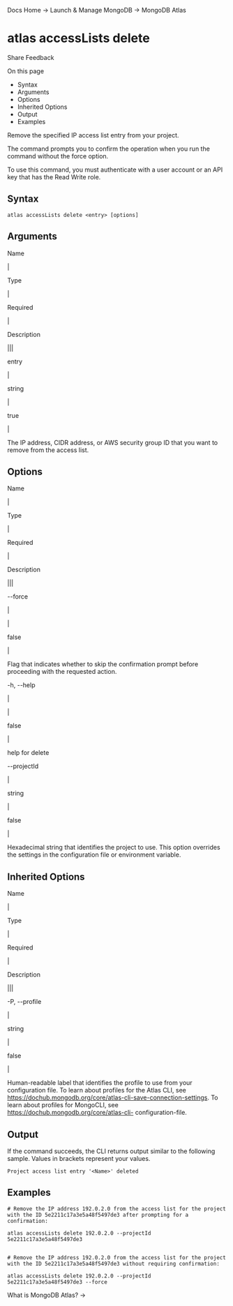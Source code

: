 Docs Home → Launch & Manage MongoDB → MongoDB Atlas

# atlas accessLists delete

Share Feedback

On this page

  * Syntax
  * Arguments
  * Options
  * Inherited Options
  * Output
  * Examples

Remove the specified IP access list entry from your project.

The command prompts you to confirm the operation when you run the command
without the force option.

To use this command, you must authenticate with a user account or an API key
that has the Read Write role.

## Syntax

    
    
    atlas accessLists delete <entry> [options]  
      
  
## Arguments

Name

|

Type

|

Required

|

Description  
  
|||  
  
entry

|

string

|

true

|

The IP address, CIDR address, or AWS security group ID that you want to remove
from the access list.  
  
## Options

Name

|

Type

|

Required

|

Description  
  
|||  
  
\--force

|

|

false

|

Flag that indicates whether to skip the confirmation prompt before proceeding
with the requested action.  
  
-h, --help

|

|

false

|

help for delete  
  
\--projectId

|

string

|

false

|

Hexadecimal string that identifies the project to use. This option overrides
the settings in the configuration file or environment variable.  
  
## Inherited Options

Name

|

Type

|

Required

|

Description  
  
|||  
  
-P, --profile

|

string

|

false

|

Human-readable label that identifies the profile to use from your
configuration file. To learn about profiles for the Atlas CLI, see
https://dochub.mongodb.org/core/atlas-cli-save-connection-settings. To learn
about profiles for MongoCLI, see https://dochub.mongodb.org/core/atlas-cli-
configuration-file.  
  
## Output

If the command succeeds, the CLI returns output similar to the following
sample. Values in brackets represent your values.

    
    
    Project access list entry '<Name>' deleted  
      
  
## Examples

    
    
    # Remove the IP address 192.0.2.0 from the access list for the project with the ID 5e2211c17a3e5a48f5497de3 after prompting for a confirmation:  
      
    atlas accessLists delete 192.0.2.0 --projectId 5e2211c17a3e5a48f5497de3  
      
    
    # Remove the IP address 192.0.2.0 from the access list for the project with the ID 5e2211c17a3e5a48f5497de3 without requiring confirmation:  
      
    atlas accessLists delete 192.0.2.0 --projectId 5e2211c17a3e5a48f5497de3 --force  
  
What is MongoDB Atlas? →


